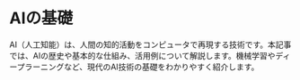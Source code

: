 
# AIの基礎

AI（人工知能）は、人間の知的活動をコンピュータで再現する技術です。本記事では、AIの歴史や基本的な仕組み、活用例について解説します。機械学習やディープラーニングなど、現代のAI技術の基礎をわかりやすく紹介します。
